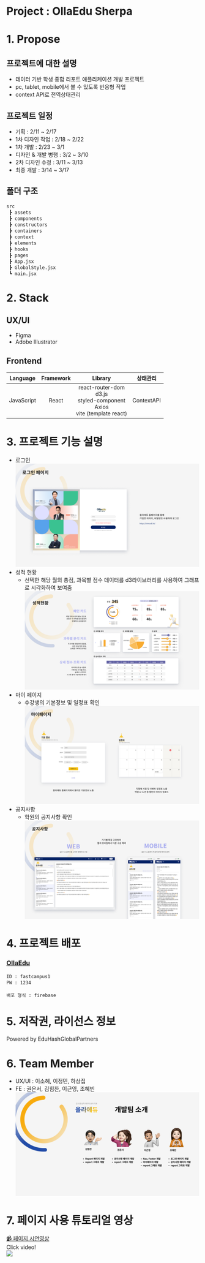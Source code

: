 # Project : OllaEdu Sherpa

# 1. Propose
## 프로젝트에 대한 설명
- 데이터 기반 학생 종합 리포트 애플리케이션 개발 프로젝트
- pc, tablet, mobile에서 볼 수 있도록 반응형 작업
- context API로 전역상태관리

## 프로젝트 일정     
- 기획 : 2/11 ~ 2/17
- 1차 디자인 작업 : 2/18 ~ 2/22
- 1차 개발 : 2/23 ~ 3/1
- 디자인 & 개발 병행 : 3/2 ~ 3/10
- 2차 디자인 수정 : 3/11 ~ 3/13
- 최종 개발 : 3/14 ~ 3/17

## 폴더 구조
```
src
 ┣ assets
 ┣ components
 ┣ constructors
 ┣ containers
 ┣ context
 ┣ elements
 ┣ hooks
 ┣ pages
 ┣ App.jsx
 ┣ GlobalStyle.jsx
 ┗ main.jsx
 ```

# 2. Stack
## UX/UI
- Figma
- Adobe Illustrator

## Frontend 
Language | Framework | Library | 상태관리
:--:| :--: | :--: | :--:
JavaScript | React | react-router-dom<br/>d3.js<br>styled-component<br/>Axios<br/>vite (template react) | ContextAPI


# 3. 프로젝트 기능 설명
- 로그인 
  ![login](src/assets/readmeImg/login.png)
- 성적 현황
  - 선택한 해당 월의 총점, 과목별 점수 데이터를 d3라이브러리를 사용하여 그래프로 시각화하여 보여줌
  ![report](src/assets/readmeImg/report.png)
- 마이 페이지
  - 수강생의 기본정보 및 일정표 확인
  ![myPage](src/assets/readmeImg/myPage.png)
- 공지사항
  - 학원의 공지사항 확인
  ![notice](src/assets/readmeImg/notice.png)

# 4. 프로젝트 배포
### [OllaEdu](https://ollaedusherpa.web.app/)
```
ID : fastcampus1
PW : 1234

배포 형식 : firebase 
```


# 5. 저작권, 라이선스 정보
Powered by EduHashGlobalPartners


# 6. Team Member
- UX/UI : 이소혜, 이정민, 하상집
- FE : 권은서, 김힘찬, 이근영, 조혜빈
  ![FE개발팀](src/assets/readmeImg/developer.png)
  
# 7. 페이지 사용 튜토리얼 영상
[📹  페이지 시연영상](https://www.youtube.com/watch?v=WDNLef7isgw)
<br>
Click video!
<br>
[![](https://img.youtube.com/vi/WDNLef7isgw/0.jpg)](http://www.youtube.com/watch?v=WDNLef7isgw "Click to play on Youtube.com")
<br>

